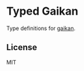 # Typed Gaikan

Type definitions for [gaikan](https://github.com/Deathspike/gaikan).

## License

MIT

